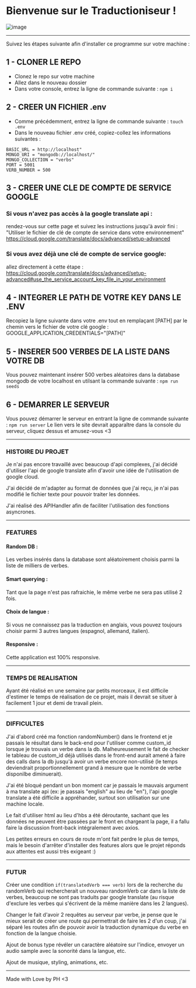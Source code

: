 # Bienvenue sur le Traductioniseur !

![image](https://zupimages.net/up/20/08/qt9f.png)

---

Suivez les étapes suivante afin d'installer ce programme sur votre machine :

## 1 - CLONER LE REPO
- Clonez le repo sur votre machine
- Allez dans le nouveau dossier
- Dans votre console, entrez la ligne de commande suivante : `npm i`

## 2 - CREER UN FICHIER .env
- Comme précédemment, entrez la ligne de commande suivante : `touch .env`
- Dans le nouveau fichier .env créé, copiez-collez les informations suivantes :
```
BASIC_URL = http://localhost"
MONGO_URI = "mongodb://localhost/"
MONGO_COLLECTION = "verbs"
PORT = 5001
VERB_NUMBER = 500
```
## 3 - CREER UNE CLE DE COMPTE DE SERVICE GOOGLE
### Si vous n'avez pas accès à la google translate api : 
rendez-vous sur cette page et suivez les instructions jusqu'à avoir fini : "Utiliser le fichier de clé de compte de service dans votre environnement"
https://cloud.google.com/translate/docs/advanced/setup-advanced

### Si vous avez déjà une clé de compte de service google:
allez directement à cette étape :
https://cloud.google.com/translate/docs/advanced/setup-advanced#use_the_service_account_key_file_in_your_environment

## 4 - INTEGRER LE PATH DE VOTRE KEY DANS LE .ENV
Recopiez la ligne suivante dans votre .env tout en remplaçant [PATH] par le chemin vers le fichier de votre clé google :
GOOGLE_APPLICATION_CREDENTIALS="[PATH]"

## 5 - INSERER 500 VERBES DE LA LISTE DANS VOTRE DB
Vous pouvez maintenant insérer 500 verbes aléatoires dans la database mongodb de votre localhost en utilsant la commande suivante : `npm run seeds`

## 6 - DEMARRER LE SERVEUR
Vous pouvez démarrer le serveur en entrant la ligne de commande suivante : `npm run server`
Le lien vers le site devrait apparaître dans la console du serveur, cliquez dessus et amusez-vous <3

---

### HISTOIRE DU PROJET

Je n'ai pas encore travaillé avec beaucoup d'api complexes, j'ai décidé d'utiliser l'api de google translate afin d'avoir une idée de l'utilisation de google cloud.

J'ai décidé de m'adapter au format de données que j'ai reçu, je n'ai pas modifié le fichier texte pour pouvoir traiter les données.

J'ai réalisé des APIHandler afin de faciliter l'utilisation des fonctions asyncrones.

---

### FEATURES

#### Random DB :
Les verbes insérés dans la database sont aléatoirement choisis parmi la liste de milliers de verbes.

#### Smart querying :
Tant que la page n'est pas rafraichie, le même verbe ne sera pas utilisé 2 fois.

#### Choix de langue :
Si vous ne connaissez pas la traduction en anglais, vous pouvez toujours choisir parmi 3 autres langues (espagnol, allemand, italien).

#### Responsive :
Cette application est 100% responsive.

---

### TEMPS DE REALISATION

Ayant été réalisé en une semaine par petits morceaux, il est difficile d'estimer le temps de réalisation de ce projet, mais il devrait se situer à facilement 1 jour et demi de travail plein.

---

### DIFFICULTES

J'ai d'abord créé ma fonction randomNumber() dans le frontend et je passais le résultat dans le back-end pour l'utiliser comme custom_id lorsque je trouvais un verbe dans la db. Malheureusement le fait de checker le tableau de custom_id déjà utilisés dans le front-end aurait amené à faire des calls dans la db jusqu'à avoir un verbe encore non-utilisé (le temps deviendrait proportionnellement grand à mesure que le nombre de verbe disponilbe diminuerait).

J'ai été bloqué pendant un bon moment car je passais le mauvais argument à ma translate api (ex: je passais "english" au lieu de "en"), l'api google translate a été difficile a appréhander, surtout son utilisation sur une machine locale.

Le fait d'utiliser html au lieu d'hbs a été déroutante, sachant que les données ne peuvent être passées par le front en chargeant la page, il a fallu faire la discussion front-back intégralement avec axios.

Les petites erreurs en cours de route m'ont fait perdre le plus de temps, mais le besoin d'arrêter d'installer des features alors que le projet réponds aux attentes est aussi très exigeant :)

---

### FUTUR

Créer une condition `if(translatedVerb === verb)` lors de la recherche du randomVerb qui rechercherait un nouveau randomVerb car dans la liste de verbes, beaucoup ne sont pas traduits par google translate (au risque d'exclure les verbes qui s'écrivent de la même manière dans les 2 langues).

Changer le fait d'avoir 2 requêtes au serveur par verbe, je pense que le mieux serait de créer une route qui permettrait de faire les 2 d'un coup, j'ai séparé les routes afin de pouvoir avoir la traduction dynamique du verbe en fonction de la langue choisie.

Ajout de bonus type révéler un caractère aléatoire sur l'indice, envoyer un audio sample avec la sonorité dans la langue, etc.

Ajout de musique, styling, animations, etc.

---

Made with Love by PH <3
